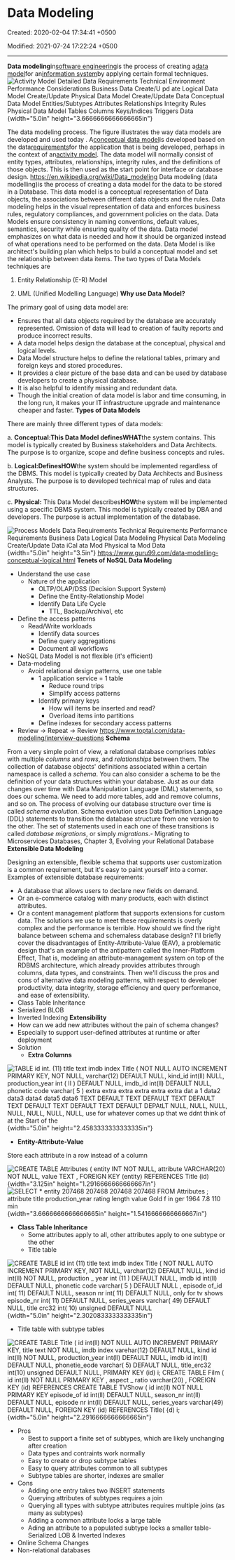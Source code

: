 # Data Modeling

Created: 2020-02-04 17:34:41 +0500

Modified: 2021-07-24 17:22:24 +0500

---

**Data modeling**in[software engineering](https://en.wikipedia.org/wiki/Software_engineering)is the process of creating a[data model](https://en.wikipedia.org/wiki/Data_model)for an[information system](https://en.wikipedia.org/wiki/Information_system)by applying certain formal techniques.
![Activity Model Detailed Data Requirements Technical Environment Performance Considerations Business Data Create/U pd ate Logical Data Model Create/Update Physical Data Model Create/Update Data Conceptual Data Model Entities/Subtypes Attributes Relationships Integrity Rules Physical Data Model Tables Columns Keys/lndices Triggers Data ](media/Data-Modeling-image1.png){width="5.0in" height="3.6666666666666665in"}

The data modeling process. The figure illustrates the way data models are developed and used today . A[conceptual data model](https://en.wikipedia.org/wiki/Conceptual_schema)is developed based on the data[requirements](https://en.wikipedia.org/wiki/Requirement)for the application that is being developed, perhaps in the context of an[activity model](https://en.wikipedia.org/wiki/Activity_diagram). The data model will normally consist of entity types, attributes, relationships, integrity rules, and the definitions of those objects. This is then used as the start point for interface or database design.
<https://en.wikipedia.org/wiki/Data_modeling>
Data modeling (data modelling)is the process of creating a data model for the data to be stored in a Database. This data model is a conceptual representation of Data objects, the associations between different data objects and the rules. Data modeling helps in the visual representation of data and enforces business rules, regulatory compliances, and government policies on the data. Data Models ensure consistency in naming conventions, default values, semantics, security while ensuring quality of the data.
Data model emphasizes on what data is needed and how it should be organized instead of what operations need to be performed on the data. Data Model is like architect's building plan which helps to build a conceptual model and set the relationship between data items.
The two types of Data Models techniques are

1.  Entity Relationship (E-R) Model

2.  UML (Unified Modelling Language)
**Why use Data Model?**

The primary goal of using data model are:
-   Ensures that all data objects required by the database are accurately represented. Omission of data will lead to creation of faulty reports and produce incorrect results.
-   A data model helps design the database at the conceptual, physical and logical levels.
-   Data Model structure helps to define the relational tables, primary and foreign keys and stored procedures.
-   It provides a clear picture of the base data and can be used by database developers to create a physical database.
-   It is also helpful to identify missing and redundant data.
-   Though the initial creation of data model is labor and time consuming, in the long run, it makes your IT infrastructure upgrade and maintenance cheaper and faster.
**Types of Data Models**

There are mainly three different types of data models:

a.  **Conceptual:**This Data Model defines**WHAT**the system contains. This model is typically created by Business stakeholders and Data Architects. The purpose is to organize, scope and define business concepts and rules.

b.  **Logical:**Defines**HOW**the system should be implemented regardless of the DBMS. This model is typically created by Data Architects and Business Analysts. The purpose is to developed technical map of rules and data structures.

c.  **Physical:** This Data Model describes**HOW**the system will be implemented using a specific DBMS system. This model is typically created by DBA and developers. The purpose is actual implementation of the database.

![Process Models Data Requirements Technical Requirements Performance Requirements Business Data Logical Data Modeling Physical Data Modeling Create/Update Data iCal ata Mod Physical ta Mod Data ](media/Data-Modeling-image2.png){width="5.0in" height="3.5in"}
<https://www.guru99.com/data-modelling-conceptual-logical.html>
**Tenets of NoSQL Data Modeling**
-   Understand the use case
    -   Nature of the application
        -   OLTP/OLAP/DSS (Decision Support System)
        -   Define the Entity-Relationship Model
        -   Identify Data Life Cycle
            -   TTL, Backup/Archival, etc
-   Define the access patterns
    -   Read/Write workloads
        -   Identify data sources
        -   Define query aggregations
        -   Document all workflows
-   NoSQL Data Model is not flexible (it's efficient)
-   Data-modeling
    -   Avoid relational design patterns, use one table
        -   1 application service = 1 table
            -   Reduce round trips
            -   Simplify access patterns
        -   Identify primary keys
            -   How will items be inserted and read?
            -   Overload items into partitions
        -   Define indexes for secondary access patterns
-   Review -> Repeat -> Review
<https://www.toptal.com/data-modeling/interview-questions>
**Schema**

From a very simple point of view, a relational database comprises *tables* with multiple *columns* and *rows*, and *relationships* between them. The collection of database objects' definitions associated within a certain namespace is called a *schema*. You can also consider a schema to be the definition of your data structures within your database.
Just as our data changes over time with Data Manipulation Language (DML) statements, so does our schema. We need to add more tables, add and remove columns, and so on. The process of evolving our database structure over time is called *schema evolution*.
Schema evolution uses Data Definition Language (DDL) statements to transition the database structure from one version to the other. The set of statements used in each one of these transitions is called *database migrations*, or simply *migrations*.-   Migrating to Microservices Databases, Chapter 3, Evolving your Relational Database
**Extensible Data Modeling**

Designing an extensible, flexible schema that supports user customization is a common requirement, but it's easy to paint yourself into a corner.
Examples of extensible database requirements:
-   A database that allows users to declare new fields on demand.
-   Or an e-commerce catalog with many products, each with distinct attributes.
-   Or a content management platform that supports extensions for custom data.
The solutions we use to meet these requirements is overly complex and the performance is terrible. How should we find the right balance between schema and schemaless database design?
I'll briefly cover the disadvantages of Entity-Attribute-Value (EAV), a problematic design that's an example of the antipattern called the Inner-Platform Effect, That is, modeling an attribute-management system on top of the RDBMS architecture, which already provides attributes through columns, data types, and constraints.
Then we'll discuss the pros and cons of alternative data modeling patterns, with respect to developer productivity, data integrity, storage efficiency and query performance, and ease of extensibility.
-   Class Table Inheritance
-   Serialized BLOB
-   Inverted Indexing
**Extensibility**
-   How can we add new attributes without the pain of schema changes?
-   Especially to support user-defined attributes at runtime or after deployment
-   Solution
    -   **Extra Columns**

![TABLE id int. (11) title text imdb index Title ( NOT NULL AUTO INCREMENT PRIMARY KEY, NOT NULL, varchar(12) DEFAULT NULL, kind_id int(ll) NULL, production_year int ( II ) DEFAULT NULL, imdb_id int(ll) DEFAULT NULL, phonetic code varchar( 5 ) extra extra extra extra extra extra dat a 1 data2 data3 data4 data5 data6 TEXT DEFAULT TEXT DEFAULT TEXT DEFAULT TEXT DEFAULT TEXT DEFAULT TEXT DEFAULT DEPAtLT NULL, NULL, NULL, NULL, NULL, NULL, NULL, use for whatever comes up that we ddnt think of at the Start of the ](media/Data-Modeling-image3.jpg){width="5.0in" height="2.4583333333333335in"}
-   **Entity-Attribute-Value**

Store each attribute in a row instead of a column

![CREATE TABLE Attributes ( entity INT NOT NULL, attribute VARCHAR(20) NOT NULL, value TEXT , FOREIGN KEY (entity) REFERENCES Title (id) ](media/Data-Modeling-image4.jpeg){width="3.125in" height="1.2916666666666667in"}
![SELECT * entity 207468 207468 207468 207468 FROM Attributes ; attribute title production_year rating length value Gold f in ger 1964 7.8 110 min ](media/Data-Modeling-image5.jpeg){width="3.6666666666666665in" height="1.5416666666666667in"}
-   **Class Table Inheritance**
    -   Some attributes apply to all, other attributes apply to one subtype or the other
    -   Title table

![CREATE TABLE id int (11) title text imdb index Title ( NOT NULL AUTO INCREMENT PRIMARY KEY, NOT NULL, varchar(12) DEFAULT NULL, kind id int(ll) NOT NULL, production _ year int (11 ) DEFAULT NULL, imdb id int(ll) DEFAULT NULL, phonetic code varchar( 5 ) DEFAULT NULL , episode of_id int( 11) DEFAULT NULL, season nr int( 11) DEFAULT NULL, only for tv shows episode_nr int( 11) DEFAULT NULL, series_years varchar( 49) DEFAULT NULL, title crc32 int( 10) unsigned DEFAULT NULL ](media/Data-Modeling-image6.jpeg){width="5.0in" height="2.3020833333333335in"}
-   Title table with subtype tables

![CREATE TABLE Title ( id int(ll) NOT NULL AUTO INCREMENT PRIMARY KEY, title text NOT NULL, imdb index varehar(12) DEFAULT NULL, kind id int(ll) NOT NULL, production_year int(ll) DEFAULT NULL, imdb id int(ll) DEFAULT NULL, phonetie_eode varchar( 5) DEFAULT NULL, title_erc32 int(10) unsigned DEFAULT NULL, PRIMARY KEY (id) i; CREATE TABLE Film ( id int(ll) NOT NULL PRIMARY KEY , aspect _ ratio varchar(20) , FOREIGN KEY (id) REFERENCES CREATE TABLE TVShow ( id int(ll) NOT NULL PRIMARY KEY episode_of id int(ll) DEFAULT NULL, season_nr int(ll) DEFAULT NULL, episode nr int(ll) DEFAULT NULL, series_years varchar(49) DEFAULT NULL, FOREIGN KEY (id) REFERENCES Title( {d) i; ](media/Data-Modeling-image7.jpeg){width="5.0in" height="2.2916666666666665in"}
-   Pros
    -   Best to support a finite set of subtypes, which are likely unchanging after creation
    -   Data types and contraints work normally
    -   Easy to create or drop subtype tables
    -   Easy to query attributes common to all subtypes
    -   Subtype tables are shorter, indexes are smaller
-   Cons
    -   Adding one entry takes two INSERT statements
    -   Querying attributes of subtypes requires a join
    -   Querying all types with subtype attributes requires multiple joins (as many as subtypes)
    -   Adding a common attribute locks a large table
    -   Ading an attribute to a populated subtype locks a smaller table-   Serialized LOB & Inverted Indexes
-   Online Schema Changes
-   Non-relational databases

